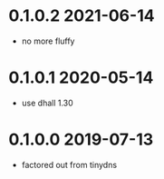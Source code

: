 0.1.0.2 2021-06-14
==================
- no more fluffy

0.1.0.1 2020-05-14
==================
- use dhall 1.30

0.1.0.0 2019-07-13
==================
- factored out from tinydns
